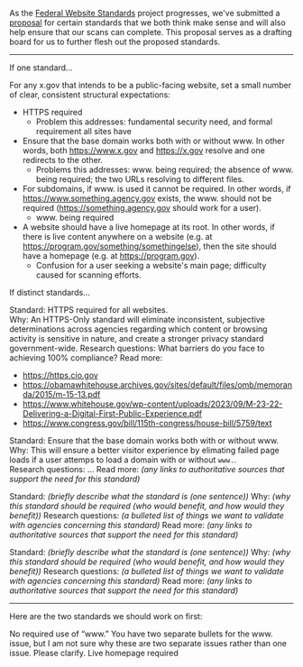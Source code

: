 
As the [Federal Website Standards](https://standards.digital.gov) project progresses, we've submitted a [proposal](https://github.com/GSA-TTS/federal-website-standards/discussions/310
) for certain standards that we both think make sense and will also help ensure that our scans can complete.  This proposal serves as a drafting board for us to further flesh out the proposed standards.  

----------------------------------

If one standard...

For any x.gov that intends to be a public-facing website, set a small number of clear, consistent structural expectations:

- HTTPS required
  - Problem this addresses: fundamental security need, and formal requirement all sites have
- Ensure that the base domain works both with or without www. In other words, both https://www.x.gov and https://x.gov resolve and one redirects to the other.
  - Problems this addresses: www. being required; the absence of www. being required; the two URLs resolving to different files.
- For subdomains, if www. is used it cannot be required. In other words, if https://www.something.agency.gov exists, the www. should not be required (https://something.agency.gov should work for a user).
  - www. being required
- A website should have a live homepage at its root. In other words, if there is live content anywhere on a website (e.g. at https://program.gov/something/somethingelse), then the site should have a homepage (e.g. at https://program.gov).
  - Confusion for a user seeking a website's main page; difficulty caused for scanning efforts.


If distinct standards...


Standard: HTTPS required for all websites.  
Why: An HTTPS-Only standard will eliminate inconsistent, subjective determinations across agencies regarding which content or browsing activity is sensitive in nature, and create a stronger privacy standard government-wide. 
Research questions: What barriers do you face to achieving 100% compliance?
Read more: 
- https://https.cio.gov
- https://obamawhitehouse.archives.gov/sites/default/files/omb/memoranda/2015/m-15-13.pdf
- https://www.whitehouse.gov/wp-content/uploads/2023/09/M-23-22-Delivering-a-Digital-First-Public-Experience.pdf
- https://www.congress.gov/bill/115th-congress/house-bill/5759/text


Standard: Ensure that the base domain works both with or without www.
Why: This will ensure a better visitor experience by elimating failed page loads if a user attemps to load a domain with or without `www.`.  
Research questions:  ...
Read more: _(any links to authoritative sources that support the need for this standard)_


Standard: _(briefly describe what the standard is (one sentence))_
Why: _(why this standard should be required (who would benefit, and how would they benefit))_
Research questions:  _(a bulleted list of things we want to validate with agencies concerning this standard)_
Read more: _(any links to authoritative sources that support the need for this standard)_


Standard: _(briefly describe what the standard is (one sentence))_
Why: _(why this standard should be required (who would benefit, and how would they benefit))_
Research questions:  _(a bulleted list of things we want to validate with agencies concerning this standard)_
Read more: _(any links to authoritative sources that support the need for this standard)_


----------------------------------


Here are the two standards we should work on first:

No required use of “www.”
You have two separate bullets for the www. issue, but I am not sure why these are two separate issues rather than one issue. Please clarify.
Live homepage required
 
